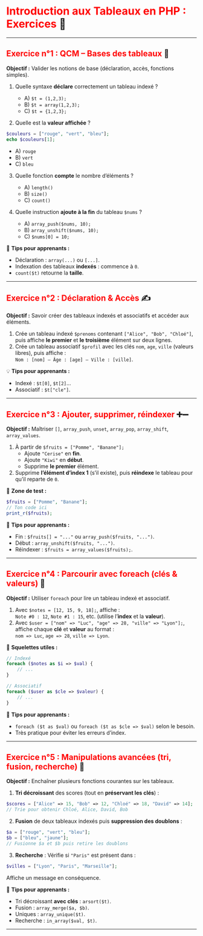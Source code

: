 # <span style="color:red;">Introduction aux Tableaux en PHP : Exercices</span> 📘

---

## <span style="color:red;">Exercice n°1 : QCM – Bases des tableaux</span> 🧩
**Objectif :** Valider les notions de base (déclaration, accès, fonctions simples).

1) Quelle syntaxe **déclare** correctement un tableau indexé ?  
   - A) `$t = (1,2,3);`  
   - B) `$t = array(1,2,3);`  
   - C) `$t = {1,2,3};`

2) Quelle est la **valeur affichée** ?  
```php
$couleurs = ["rouge", "vert", "bleu"];
echo $couleurs[1];
```
   - A) `rouge`  
   - B) `vert`  
   - C) `bleu`

3) Quelle fonction **compte** le nombre d’éléments ?  
   - A) `length()`  
   - B) `size()`  
   - C) `count()`

4) Quelle instruction **ajoute à la fin** du tableau `$nums` ?  
   - A) `array_push($nums, 10);`  
   - B) `array_unshift($nums, 10);`  
   - C) `$nums[0] = 10;`

🧠 **Tips pour apprenants :**  
- Déclaration : `array(...)` ou `[...]`.  
- Indexation des tableaux **indexés** : commence à `0`.  
- `count($t)` retourne la **taille**.

---

## <span style="color:red;">Exercice n°2 : Déclaration & Accès</span> ✍️
**Objectif :** Savoir créer des tableaux indexés et associatifs et accéder aux éléments.

1) Crée un tableau indexé `$prenoms` contenant `["Alice", "Bob", "Chloé"]`, puis affiche **le premier** et **le troisième** élément sur deux lignes.  
2) Crée un tableau associatif `$profil` avec les clés `nom`, `age`, `ville` (valeurs libres), puis affiche :  
`Nom : [nom] – Âge : [age] – Ville : [ville]`.

💡 **Tips pour apprenants :**  
- Indexé : `$t[0]`, `$t[2]`…  
- Associatif : `$t["cle"]`.

---

## <span style="color:red;">Exercice n°3 : Ajouter, supprimer, réindexer</span> ➕➖
**Objectif :** Maîtriser `[]`, `array_push`, `unset`, `array_pop`, `array_shift`, `array_values`.

1) À partir de `$fruits = ["Pomme", "Banane"];`  
   - Ajoute `"Cerise"` en **fin**.  
   - Ajoute `"Kiwi"` en **début**.  
   - Supprime **le premier** élément.  
2) Supprime **l’élément d’index 1** (s’il existe), puis **réindexe** le tableau pour qu’il reparte de `0`.

📌 **Zone de test :**
```php
$fruits = ["Pomme", "Banane"];
// Ton code ici
print_r($fruits);
```

🧠 **Tips pour apprenants :**  
- Fin : `$fruits[] = "..."` ou `array_push($fruits, "...")`.  
- Début : `array_unshift($fruits, "...")`.  
- Réindexer : `$fruits = array_values($fruits);`.

---

## <span style="color:red;">Exercice n°4 : Parcourir avec foreach (clés & valeurs)</span> 🔁
**Objectif :** Utiliser `foreach` pour lire un tableau indexé et associatif.

1) Avec `$notes = [12, 15, 9, 18];`, affiche :  
`Note #0 : 12`, `Note #1 : 15`, etc. (utilise l’**index** et la **valeur**).  
2) Avec `$user = ["nom" => "Luc", "age" => 28, "ville" => "Lyon"];`, affiche chaque **clé** et **valeur** au format :  
`nom => Luc`, `age => 28`, `ville => Lyon`.

📌 **Squelettes utiles :**
```php
// Indexé
foreach ($notes as $i => $val) {
    // ...
}

// Associatif
foreach ($user as $cle => $valeur) {
    // ...
}
```

🧠 **Tips pour apprenants :**  
- `foreach ($t as $val)` ou `foreach ($t as $cle => $val)` selon le besoin.  
- Très pratique pour éviter les erreurs d’index.

---

## <span style="color:red;">Exercice n°5 : Manipulations avancées (tri, fusion, recherche)</span> 🧪
**Objectif :** Enchaîner plusieurs fonctions courantes sur les tableaux.

1) **Tri décroissant** des scores (tout en **préservant les clés**) :  
```php
$scores = ["Alice" => 15, "Bob" => 12, "Chloé" => 18, "David" => 14];
// Trie pour obtenir Chloé, Alice, David, Bob
```

2) **Fusion** de deux tableaux indexés puis **suppression des doublons** :  
```php
$a = ["rouge", "vert", "bleu"];
$b = ["bleu", "jaune"];
// Fusionne $a et $b puis retire les doublons
```

3) **Recherche** : Vérifie si `"Paris"` est présent dans :  
```php
$villes = ["Lyon", "Paris", "Marseille"];
```
Affiche un message en conséquence.

🧠 **Tips pour apprenants :**  
- Tri décroissant **avec clés** : `arsort($t)`.  
- Fusion : `array_merge($a, $b)`.  
- Uniques : `array_unique($t)`.  
- Recherche : `in_array($val, $t)`.

---
